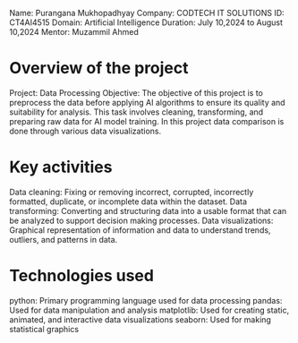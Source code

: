 Name: Purangana Mukhopadhyay 
Company: CODTECH IT SOLUTIONS 
ID: CT4AI4515 
Domain: Artificial Intelligence 
Duration: July 10,2024 to August 10,2024 
Mentor: Muzammil Ahmed
# Overview of the project
Project: Data Processing 
Objective: The objective of this project is to preprocess the data before applying AI algorithms to ensure its quality and suitability for analysis. This task involves cleaning, transforming, and preparing raw data for AI model training. In this project data comparison is done through various data visualizations.
# Key activities
Data cleaning: Fixing or removing incorrect, corrupted, incorrectly formatted, duplicate, or incomplete data within the dataset.
Data transforming: Converting and structuring data into a usable format that can be analyzed to support decision making processes.
Data visualizations: Graphical representation of information and data to understand trends, outliers, and patterns in data.
# Technologies used
python: Primary programming language used for data processing
pandas: Used for data manipulation and analysis
matplotlib: Used for creating static, animated, and interactive data visualizations
seaborn: Used for making statistical graphics

